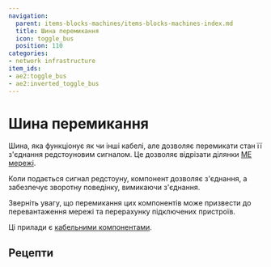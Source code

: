 ```yaml
---
navigation:
  parent: items-blocks-machines/items-blocks-machines-index.md
  title: Шина перемикання
  icon: toggle_bus
  position: 110
categories:
- network infrastructure
item_ids:
- ae2:toggle_bus
- ae2:inverted_toggle_bus
---
```


# Шина перемикання

<GameScene zoom="8" background="transparent">
<ImportStructure src="../assets/assemblies/toggle_bus.snbt" />
<IsometricCamera yaw="195" pitch="30" />
</GameScene>

Шина, яка функціонує як <ItemLink id="fluix_glass_cable" /> чи інші кабелі, але дозволяє перемикати стан її з'єднання редстоуновим сигналом. Це дозволяє відрізати ділянки [МЕ мережі](../ae2-mechanics/me-network-connections.md).

Коли подається сигнал редстоуну, компонент дозволяє з'єднання, а <ItemLink id="inverted_toggle_bus" /> забезпечує зворотну поведінку, вимикаючи з'єднання.

Зверніть увагу, що перемикання цих компонентів може призвести до перевантаження мережі та перерахунку підключених пристроїв.

Ці прилади є [кабельними компонентами](../ae2-mechanics/cable-subparts.md).

## Рецепти

<RecipeFor id="toggle_bus" />

<RecipeFor id="inverted_toggle_bus" />
